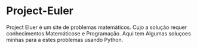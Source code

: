 # Project-Euler
 Project Eluer é um site de problemas matemáticos. Cujo a solução requer conhecimentos Matemáticose e Programação. Aqui tem Algumas soluçoes minhas para a estes problemas usando Python.
